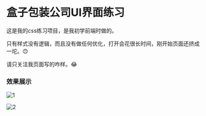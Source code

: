 # 盒子包装公司UI界面练习

这是我的css练习项目，是我初学前端时做的。

只有样式没有逻辑，而且没有做任何优化，打开会花很长时间，刚开始页面还挤成一坨。🙃

请只关注我页面写的咋样。😂


### 效果展示

![1](img/GIF.gif)


![2](img/GIF-2.gif)
